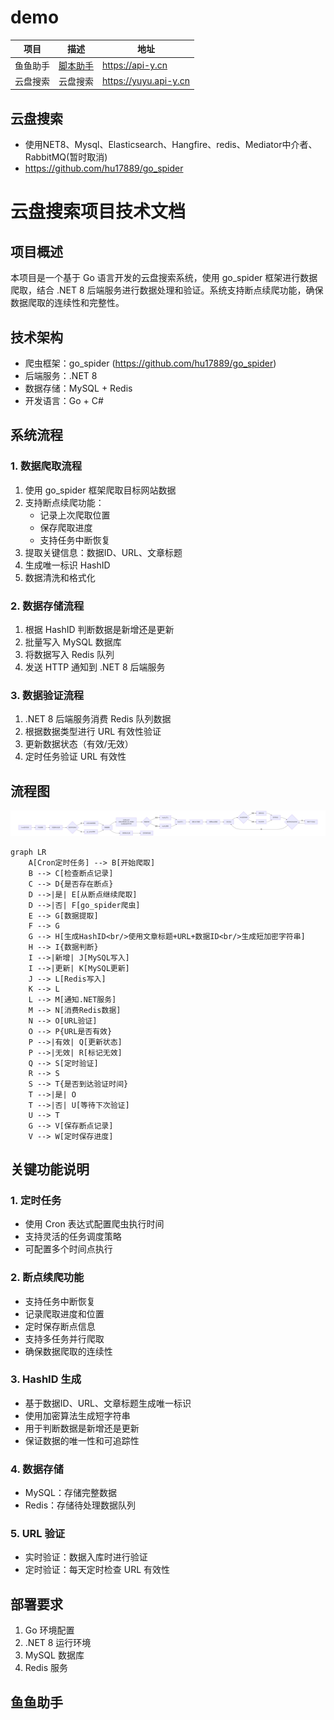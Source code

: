 # demo

| 项目     | 描述                                    | 地址             |
| -------- | -------------------------------------- | ---------------- |
| 鱼鱼助手 | [脚本助手](/docs/other/auto/README.md) | https://api-y.cn  |
| 云盘搜索 |            云盘搜索                   | https://yuyu.api-y.cn |




## 云盘搜索
- 使用NET8、Mysql、Elasticsearch、Hangfire、redis、Mediator中介者、RabbitMQ(暂时取消)
-  https://github.com/hu17889/go_spider

# 云盘搜索项目技术文档

## 项目概述
本项目是一个基于 Go 语言开发的云盘搜索系统，使用 go_spider 框架进行数据爬取，结合 .NET 8 后端服务进行数据处理和验证。系统支持断点续爬功能，确保数据爬取的连续性和完整性。

## 技术架构
- 爬虫框架：go_spider (https://github.com/hu17889/go_spider)
- 后端服务：.NET 8
- 数据存储：MySQL + Redis
- 开发语言：Go + C#

## 系统流程

### 1. 数据爬取流程
1. 使用 go_spider 框架爬取目标网站数据
2. 支持断点续爬功能：
   - 记录上次爬取位置
   - 保存爬取进度
   - 支持任务中断恢复
3. 提取关键信息：数据ID、URL、文章标题
4. 生成唯一标识 HashID
5. 数据清洗和格式化

### 2. 数据存储流程
1. 根据 HashID 判断数据是新增还是更新
2. 批量写入 MySQL 数据库
3. 将数据写入 Redis 队列
4. 发送 HTTP 通知到 .NET 8 后端服务

### 3. 数据验证流程
1. .NET 8 后端服务消费 Redis 队列数据
2. 根据数据类型进行 URL 有效性验证
3. 更新数据状态（有效/无效）
4. 定时任务验证 URL 有效性

## 流程图
![alt text](mermaid-2.png)
```mermaid
graph LR
    A[Cron定时任务] --> B[开始爬取]
    B --> C[检查断点记录]
    C --> D{是否存在断点}
    D -->|是| E[从断点继续爬取]
    D -->|否| F[go_spider爬虫]
    E --> G[数据提取]
    F --> G
    G --> H[生成HashID<br/>使用文章标题+URL+数据ID<br/>生成短加密字符串]
    H --> I{数据判断}
    I -->|新增| J[MySQL写入]
    I -->|更新| K[MySQL更新]
    J --> L[Redis写入]
    K --> L
    L --> M[通知.NET服务]
    M --> N[消费Redis数据]
    N --> O[URL验证]
    O --> P{URL是否有效}
    P -->|有效| Q[更新状态]
    P -->|无效| R[标记无效]
    Q --> S[定时验证]
    R --> S
    S --> T{是否到达验证时间}
    T -->|是| O
    T -->|否| U[等待下次验证]
    U --> T
    G --> V[保存断点记录]
    V --> W[定时保存进度]
```

## 关键功能说明

### 1. 定时任务
- 使用 Cron 表达式配置爬虫执行时间
- 支持灵活的任务调度策略
- 可配置多个时间点执行

### 2. 断点续爬功能
- 支持任务中断恢复
- 记录爬取进度和位置
- 定时保存断点信息
- 支持多任务并行爬取
- 确保数据爬取的连续性

### 3. HashID 生成
- 基于数据ID、URL、文章标题生成唯一标识
- 使用加密算法生成短字符串
- 用于判断数据是新增还是更新
- 保证数据的唯一性和可追踪性

### 4. 数据存储
- MySQL：存储完整数据
- Redis：存储待处理数据队列

### 5. URL 验证
- 实时验证：数据入库时进行验证
- 定时验证：每天定时检查 URL 有效性

## 部署要求
1. Go 环境配置
2. .NET 8 运行环境
3. MySQL 数据库
4. Redis 服务


## 鱼鱼助手
